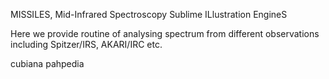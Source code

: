 MISSILES, Mid-Infrared Spectroscopy Sublime ILlustration EngineS

Here we provide routine of analysing spectrum from different observations including Spitzer/IRS, AKARI/IRC etc.

cubiana
pahpedia
